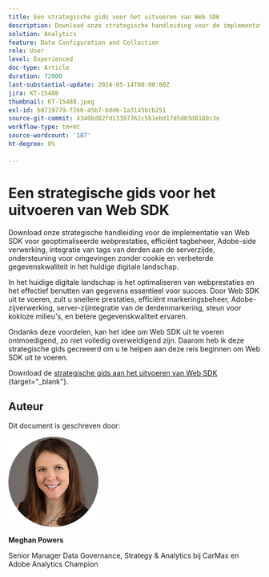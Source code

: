```yaml
---
title: Een strategische gids voor het uitvoeren van Web SDK
description: Download onze strategische handleiding voor de implementatie van Web SDK voor geoptimaliseerde webprestaties, efficiënt tagbeheer, Adobe-side verwerking, integratie van tags van derden aan de serverzijde, ondersteuning voor omgevingen zonder cookie en verbeterde gegevenskwaliteit in het huidige digitale landschap.
solution: Analytics
feature: Data Configuration and Collection
role: User
level: Experienced
doc-type: Article
duration: 72000
last-substantial-update: 2024-05-14T00:00:00Z
jira: KT-15488
thumbnail: KT-15488.jpeg
exl-id: b0719779-f260-45b7-bdd6-1a3145bcb251
source-git-commit: 4340bd82fd13397762c5b1ebd17d5d03d8180c3e
workflow-type: tm+mt
source-wordcount: '187'
ht-degree: 0%

---
```


# Een strategische gids voor het uitvoeren van Web SDK

Download onze strategische handleiding voor de implementatie van Web SDK voor geoptimaliseerde webprestaties, efficiënt tagbeheer, Adobe-side verwerking, integratie van tags van derden aan de serverzijde, ondersteuning voor omgevingen zonder cookie en verbeterde gegevenskwaliteit in het huidige digitale landschap.

In het huidige digitale landschap is het optimaliseren van webprestaties en het effectief benutten van gegevens essentieel voor succes. Door Web SDK uit te voeren, zult u snellere prestaties, efficiënt markeringsbeheer, Adobe-zijverwerking, server-zijintegratie van de derdenmarkering, steun voor kokloze milieu&#39;s, en betere gegevenskwaliteit ervaren.

Ondanks deze voordelen, kan het idee om Web SDK uit te voeren ontmoedigend, zo niet volledig overweldigend zijn. Daarom heb ik deze strategische gids gecreeerd om u te helpen aan deze reis beginnen om Web SDK uit te voeren.

Download de [ strategische gids aan het uitvoeren van Web SDK ](https://www.adobe.com/content/dam/www/us/en/digital-experience/in-product/images/Final%20WebSDK%20Playbook.pdf) {target="_blank"}.


## Auteur

Dit document is geschreven door:

![ meghan-hoofd-schot ](assets/meghan-head-shot.png)

**Meghan Powers**

Senior Manager Data Governance, Strategy &amp; Analytics bij CarMax en Adobe Analytics Champion
